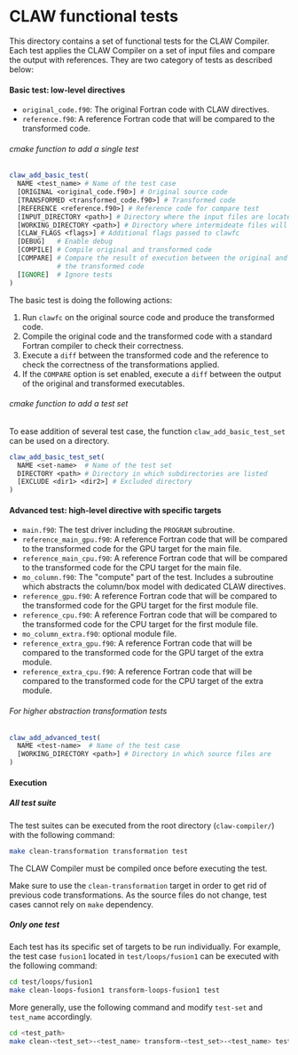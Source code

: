 # CLAW functional tests

This directory contains a set of functional tests for the CLAW Compiler. Each
test applies the CLAW Compiler on a set of input files and compare the output
with references.
They are two category of tests as described below:

#### Basic test: low-level directives
* `original_code.f90`: The original Fortran code with CLAW directives.
* `reference.f90`: A reference Fortran code that will be compared to the
  transformed code.


###### cmake function to add a single test
```cmake
claw_add_basic_test(
  NAME <test_name> # Name of the test case
  [ORIGINAL <original_code.f90>] # Original source code
  [TRANSFORMED <transformed_code.f90>] # Transformed code
  [REFERENCE <reference.f90>] # Reference code for compare test
  [INPUT_DIRECTORY <path>] # Directory where the input files are located
  [WORKING_DIRECTORY <path>] # Directory where intermideate files will be placed
  [CLAW_FLAGS <flags>] # Additional flags passed to clawfc
  [DEBUG]   # Enable debug
  [COMPILE] # Compile original and transformed code
  [COMPARE] # Compare the result of execution between the original and
            # the transformed code
  [IGNORE]  # Ignore tests
)
```

The basic test is doing the following actions:
1. Run `clawfc` on the original source code and produce the transformed code.
2. Compile the original code and the transformed code with a standard
   Fortran compiler to check their correctness.
3. Execute a `diff` between the transformed code and the reference to check
   the correctness of the transformations applied.
4. If the `COMPARE` option is set enabled, execute a `diff` between the
   output of the original and transformed executables.

###### cmake function to add a test set
To ease addition of several test case, the function `claw_add_basic_test_set`
can be used on a directory.
```cmake
claw_add_basic_test_set(
  NAME <set-name>  # Name of the test set
  DIRECTORY <path> # Directory in which subdirectories are listed
  [EXCLUDE <dir1> <dir2>] # Excluded directory
)
```

#### Advanced test: high-level directive with specific targets
* `main.f90`: The test driver including the `PROGRAM` subroutine.
* `reference_main_gpu.f90`: A reference Fortran code that will be compared to the
  transformed code for the GPU target for the main file.
* `reference_main_cpu.f90`: A reference Fortran code that will be compared to the
  transformed code for the CPU target for the main file.
* `mo_column.f90`: The "compute" part of the test. Includes a subroutine which
  abstracts the column/box model with dedicated CLAW directives.
* `reference_gpu.f90`: A reference Fortran code that will be compared to the
  transformed code for the GPU target for the first module file.
* `reference_cpu.f90`: A reference Fortran code that will be compared to the
  transformed code for the CPU target for the first module file.
* `mo_column_extra.f90`: optional module file.
* `reference_extra_gpu.f90`: A reference Fortran code that will be compared to
  the transformed code for the GPU target of the extra module.
* `reference_extra_cpu.f90`: A reference Fortran code that will be compared to
  the transformed code for the CPU target of the extra module.


###### For higher abstraction transformation tests
```cmake
claw_add_advanced_test(
  NAME <test-name>  # Name of the test case
  [WORKING_DIRECTORY <path>] # Directory in which source files are
)
```

#### Execution
##### All test suite
The test suites can be executed from the root directory (`claw-compiler/`) with
the following command:

```bash
make clean-transformation transformation test
```

The CLAW Compiler must be compiled once before executing the test.

Make sure to use the `clean-transformation` target in order to get rid of
previous code transformations. As the source files do not change, test cases
cannot rely on `make` dependency.

##### Only one test
Each test has its specific set of targets to be run individually. For example,
the test case `fusion1` located in `test/loops/fusion1` can be executed with the
following command:

```bash
cd test/loops/fusion1
make clean-loops-fusion1 transform-loops-fusion1 test
```

More generally, use the following command and modify `test-set` and `test_name`
accordingly.
```bash
cd <test_path>
make clean-<test_set>-<test_name> transform-<test_set>-<test_name> test
```
